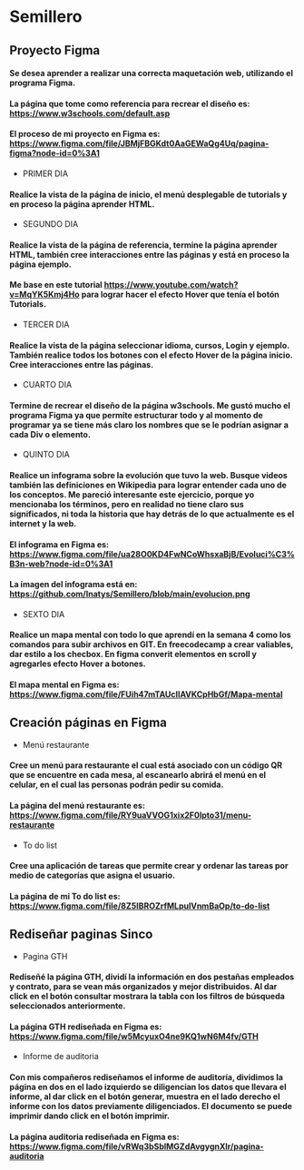 # Semillero 

  

## Proyecto Figma 

#### Se desea aprender a realizar una correcta maquetación web, utilizando el programa Figma.  

#### La página que tome como referencia para recrear el diseño es: https://www.w3schools.com/default.asp 

#### El proceso de mi proyecto en Figma es: https://www.figma.com/file/JBMjFBGKdt0AaGEWaQg4Uq/pagina-figma?node-id=0%3A1 

- PRIMER DIA 

#### Realice la vista de la página de inicio, el menú desplegable de tutorials y en proceso la página aprender HTML. 

- SEGUNDO DIA 

#### Realice la vista de la página de referencia, termine la página aprender HTML, también cree interacciones entre las páginas y está en proceso la página ejemplo. 

#### Me base en este tutorial https://www.youtube.com/watch?v=MqYK5Kmj4Ho para lograr hacer el efecto Hover que tenía el botón Tutorials. 

- TERCER DIA 

#### Realice la vista de la página seleccionar idioma, cursos, Login y ejemplo. También realice todos los botones con el efecto Hover de la página inicio. Cree interacciones entre las páginas. 

- CUARTO DIA 

#### Termine de recrear el diseño de la página w3schools. Me gustó mucho el programa Figma ya que permite estructurar todo y al momento de programar ya se tiene más claro los nombres que se le podrían asignar a cada Div o elemento. 

- QUINTO DIA 

#### Realice un infograma sobre la evolución que tuvo la web. Busque videos también las definiciones en Wikipedia para lograr entender cada uno de los conceptos. Me pareció interesante este ejercicio, porque yo mencionaba los términos, pero en realidad no tiene claro sus significados, ni toda la historia que hay detrás de lo que actualmente es el internet y la web. 

#### El infograma en Figma es: https://www.figma.com/file/ua28O0KD4FwNCoWhsxaBjB/Evoluci%C3%B3n-web?node-id=0%3A1  

#### La imagen del infograma está en: https://github.com/Inatys/Semillero/blob/main/evolucion.png 

- SEXTO DIA 

#### Realice un mapa mental con todo lo que aprendí en la semana 4 como los comandos para subir archivos en GIT. En freecodecamp a crear valiables, dar estilo a los checbox. En figma converit elementos en scroll y agregarles efecto Hover a botones.   

#### El mapa mental en Figma es:  https://www.figma.com/file/FUih47mTAUcIIAVKCpHbGf/Mapa-mental 

 

 

  

## Creación páginas en Figma 

- Menú restaurante 

#### Cree un menú para restaurante el cual está asociado con un código QR que se encuentre en cada mesa, al escanearlo abrirá el menú en el celular, en el cual las personas podrán pedir su comida.  

#### La página del menú restaurante es: https://www.figma.com/file/RY9uaVVOG1xix2F0lpto31/menu-restaurante 

- To do list 

#### Cree una aplicación de tareas que permite crear y ordenar las tareas por medio de categorías que asigna el usuario. 

#### La página de mi To do list es: https://www.figma.com/file/8Z5IBROZrfMLpulVnmBaOp/to-do-list 

  

## Rediseñar paginas Sinco 

- Pagina GTH 

#### Rediseñé la página GTH, dividí la información en dos pestañas empleados y contrato, para se vean más organizados y mejor distribuidos. Al dar click en el botón consultar mostrara la tabla con los filtros de búsqueda seleccionados anteriormente.  

#### La página GTH rediseñada en Figma es: https://www.figma.com/file/w5McyuxO4ne9KQ1wN6M4fv/GTH 

- Informe de auditoria 

#### Con mis compañeros rediseñamos el informe de auditoría, dividimos la página en dos en el lado izquierdo se diligencian los datos que llevara el informe, al dar click en el botón generar, muestra en el lado derecho el informe con los datos previamente diligenciados. El documento se puede imprimir dando click en el botón imprimir.  

#### La página auditoria rediseñada en Figma es: https://www.figma.com/file/vRWq3bSblMGZdAvgygnXlr/pagina-auditoria 
